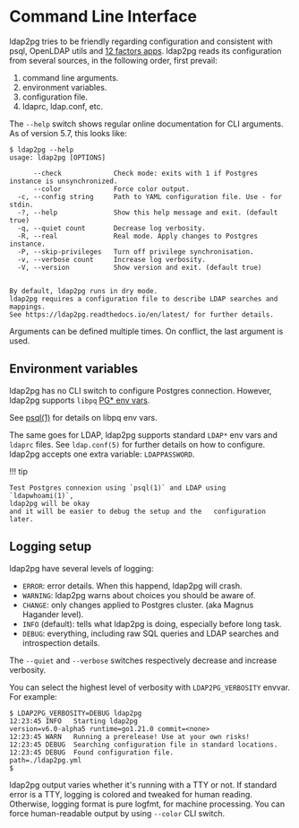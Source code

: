 <!--*- markdown -*-->

<h1>Command Line Interface</h1>

ldap2pg tries to be friendly regarding configuration and consistent with psql,
OpenLDAP utils and [12 factors apps](https://12factor.net/). ldap2pg reads its
configuration from several sources, in the following order, first prevail:

1. command line arguments.
2. environment variables.
3. configuration file.
4. ldaprc, ldap.conf, etc.

The `--help` switch shows regular online documentation for CLI arguments. As of
version 5.7, this looks like:

``` console
$ ldap2pg --help
usage: ldap2pg [OPTIONS]

      --check             Check mode: exits with 1 if Postgres instance is unsynchronized.
      --color             Force color output.
  -c, --config string     Path to YAML configuration file. Use - for stdin.
  -?, --help              Show this help message and exit. (default true)
  -q, --quiet count       Decrease log verbosity.
  -R, --real              Real mode. Apply changes to Postgres instance.
  -P, --skip-privileges   Turn off privilege synchronisation.
  -v, --verbose count     Increase log verbosity.
  -V, --version           Show version and exit. (default true)


By default, ldap2pg runs in dry mode.
ldap2pg requires a configuration file to describe LDAP searches and mappings.
See https://ldap2pg.readthedocs.io/en/latest/ for further details.
```

Arguments can be defined multiple times. On conflict, the last argument is used.


## Environment variables

ldap2pg has no CLI switch to configure Postgres connection.
However, ldap2pg supports `libpq` [PG* env vars](https://www.postgresql.org/docs/current/libpq-envars.html).

See [psql(1)] for details on libpq env vars.

[psql(1)]: https://www.postgresql.org/docs/current/app-psql.html#APP-PSQL-ENVIRONMENT

The same goes for LDAP, ldap2pg supports standard `LDAP*` env vars and `ldaprc` files.
See `ldap.conf(5)` for further details on how to configure.
ldap2pg accepts one extra variable: `LDAPPASSWORD`.

!!! tip

    Test Postgres connexion using `psql(1)` and LDAP using `ldapwhoami(1)`,
    ldap2pg will be okay
    and it will be easier to debug the setup and the   configuration later.


## Logging setup

ldap2pg have several levels of logging:

- `ERROR`: error details. When this happend, ldap2pg will crash.
- `WARNING`: ldap2pg warns about choices you should be aware of.
- `CHANGE`: only changes applied to Postgres cluster. (aka Magnus Hagander level).
- `INFO` (default): tells what ldap2pg is doing, especially before long task.
- `DEBUG`: everything, including raw SQL queries and LDAP searches and
  introspection details.

The `--quiet` and `--verbose` switches respectively decrease and increase
verbosity.

You can select the highest level of verbosity with `LDAP2PG_VERBOSITY` envvar. For example:


``` console
$ LDAP2PG_VERBOSITY=DEBUG ldap2pg
12:23:45 INFO   Starting ldap2pg                                 version=v6.0-alpha5 runtime=go1.21.0 commit=<none>
12:23:45 WARN   Running a prerelease! Use at your own risks!
12:23:45 DEBUG  Searching configuration file in standard locations.
12:23:45 DEBUG  Found configuration file.                        path=./ldap2pg.yml
$
```

ldap2pg output varies whether it's running with a TTY or not.
If standard error is a TTY, logging is colored and tweaked for human reading.
Otherwise, logging format is pure logfmt, for machine processing.
You can force human-readable output by using `--color` CLI switch.
